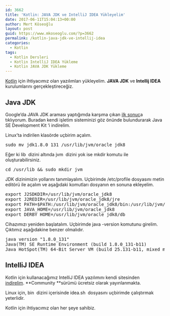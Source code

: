 ```yaml
---
id: 3662
title: 'Kotlin: JAVA JDK ve IntelliJ IDEA Yükleyelim'
date: 2017-06-11T15:04:13+00:00
author: Mert Köseoğlu
layout: post
guid: https://www.mkoseoglu.com/?p=3662
permalink: /kotlin-java-jdk-ve-intellij-idea
categories:
  - Kotlin
tags:
  - Kotlin Dersleri
  - Kotlin IntelliJ IDEA Yükleme
  - Kotlin JAVA JDK Yükleme
---
```

[Kotlin](https://www.mkoseoglu.com/etiket/kotlin-dersleri/) için ihtiyacımız olan yazılımları yükleyelim. **JAVA JDK** ve **Intellij IDEA** kurulumlarını gerçekleştireceğiz.

## Java JDK

Google&#8217;da JAVA JDK araması yaptığımda karşıma çıkan [ilk sonuc](http://www.oracle.com/technetwork/java/javase/downloads/jdk8-downloads-2133151.html)a tıklıyorum. Buradan kendi işletim sisteminizi göz önünde bulundurarak <span class="lang:default highlight:0 decode:true crayon-inline ">Java SE Development Kit</span> &#8216;i indirelim.

Linux&#8217;ta indirilen klasörde uçbirim açalım.

<pre class="lang:default decode:true ">sudo mv jdk1.8.0_131 /usr/lib/jvm/oracle_jdk8
</pre>

Eğer ki <span class="lang:default highlight:0 decode:true crayon-inline ">lib</span>  dizini altında <span class="lang:default highlight:0 decode:true crayon-inline ">jvm</span>  dizini yok ise mkdir komutu ile oluşturabilirsiniz.

<pre class="lang:default decode:true ">cd /usr/lib && sudo mkdir jvm</pre>

JDK dizinimizin yollarını tanımlayalım. Uçbirimde <span class="lang:default highlight:0 decode:true crayon-inline ">/etc/profile</span> dosyasını metin editörü ile açalım ve aşağıdaki komutları dosyanın en sonuna ekleyelim.

<pre class="lang:default decode:true ">export J2SDKDIR=/usr/lib/jvm/oracle_jdk8
export J2REDIR=/usr/lib/jvm/oracle_jdk8/jre
export PATH=$PATH:/usr/lib/jvm/oracle_jdk8/bin:/usr/lib/jvm/oracle_jdk8/db/bin:/usr/lib/jvm/oracle_jdk8/jre/bin
export JAVA_HOME=/usr/lib/jvm/oracle_jdk8
export DERBY_HOME=/usr/lib/jvm/oracle_jdk8/db</pre>

Cihazımızı yeniden başlatalım. Uçbirimde java -version komutunu girelim. Çıktımız aşağıdakine benzer olmalıdır.

<pre class="lang:default decode:true ">java version "1.8.0_131"
Java(TM) SE Runtime Environment (build 1.8.0_131-b11)
Java HotSpot(TM) 64-Bit Server VM (build 25.131-b11, mixed mode)
</pre>

<h2 class="download-page__title" data-product-name="IntelliJ IDEA">
  IntelliJ IDEA
</h2>

Kotlin için kullanacağımız IntelliJ IDEA yazılımını kendi sitesinden [indirelim](https://www.jetbrains.com/idea/download). **Community **sürümü ücretsiz olarak yayınlanmakta.

Linux için, <span class="lang:default highlight:0 decode:true crayon-inline ">bin</span>  dizini içerisinde <span class="lang:default highlight:0 decode:true crayon-inline ">idea.sh</span>  dosyasını uçbirimde çalıştırmak yeterlidir.

Kotlin için ihtiyacımız olan her şeye sahibiz.

&nbsp;